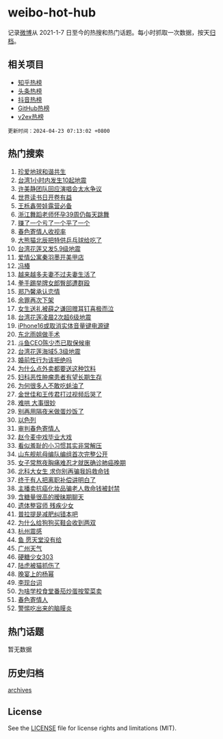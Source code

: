 # weibo-hot-hub

记录[微博](https://www.weibo.com)从 2021-1-7 日至今的热搜和热门话题。每小时抓取一次数据，按天[归档](archives)。

## 相关项目

- [知乎热榜](https://github.com/lonnyzhang423/zhihu-hot-hub)
- [头条热榜](https://github.com/lonnyzhang423/toutiao-hot-hub)
- [抖音热榜](https://github.com/lonnyzhang423/douyin-hot-hub)
- [GitHub热榜](https://github.com/lonnyzhang423/github-hot-hub)
- [v2ex热榜](https://github.com/lonnyzhang423/v2ex-hot-hub)


`更新时间：2024-04-23 07:13:02 +0800`

## 热门搜索

1. [珍爱地球和谐共生](https://m.weibo.cn/search?containerid=100103type%3D1%26t%3D10%26q%3D%23%E7%8F%8D%E7%88%B1%E5%9C%B0%E7%90%83%E5%92%8C%E8%B0%90%E5%85%B1%E7%94%9F%23&stream_entry_id=51&isnewpage=1&extparam=seat%3D1%26stream_entry_id%3D51%26c_type%3D51%26pos%3D0%26cate%3D10103%26dgr%3D0%26q%3D%2523%25E7%258F%258D%25E7%2588%25B1%25E5%259C%25B0%25E7%2590%2583%25E5%2592%258C%25E8%25B0%2590%25E5%2585%25B1%25E7%2594%259F%2523%26filter_type%3Drealtimehot%26display_time%3D1713827581%26pre_seqid%3D1713827581197013306108)
1. [台湾1小时内发生10起地震](https://m.weibo.cn/search?containerid=100103type%3D1%26t%3D10%26q%3D%23%E5%8F%B0%E6%B9%BE1%E5%B0%8F%E6%97%B6%E5%86%85%E5%8F%91%E7%94%9F10%E8%B5%B7%E5%9C%B0%E9%9C%87%23&stream_entry_id=31&isnewpage=1&extparam=seat%3D1%26flag%3D2%26realpos%3D1%26dgr%3D0%26stream_entry_id%3D31%26filter_type%3Drealtimehot%26c_type%3D31%26pos%3D0%26cate%3D5001%26q%3D%2523%25E5%258F%25B0%25E6%25B9%25BE1%25E5%25B0%258F%25E6%2597%25B6%25E5%2586%2585%25E5%258F%2591%25E7%2594%259F10%25E8%25B5%25B7%25E5%259C%25B0%25E9%259C%2587%2523%26band_rank%3D1%26lcate%3D5001%26display_time%3D1713827581%26pre_seqid%3D1713827581197013306108)
1. [许美静团队回应演唱会太水争议](https://m.weibo.cn/search?containerid=100103type%3D1%26t%3D10%26q%3D%23%E8%AE%B8%E7%BE%8E%E9%9D%99%E5%9B%A2%E9%98%9F%E5%9B%9E%E5%BA%94%E6%BC%94%E5%94%B1%E4%BC%9A%E5%A4%AA%E6%B0%B4%E4%BA%89%E8%AE%AE%23&stream_entry_id=31&isnewpage=1&extparam=seat%3D1%26flag%3D2%26realpos%3D2%26dgr%3D0%26stream_entry_id%3D31%26filter_type%3Drealtimehot%26c_type%3D31%26pos%3D1%26cate%3D5001%26q%3D%2523%25E8%25AE%25B8%25E7%25BE%258E%25E9%259D%2599%25E5%259B%25A2%25E9%2598%259F%25E5%259B%259E%25E5%25BA%2594%25E6%25BC%2594%25E5%2594%25B1%25E4%25BC%259A%25E5%25A4%25AA%25E6%25B0%25B4%25E4%25BA%2589%25E8%25AE%25AE%2523%26band_rank%3D2%26lcate%3D5001%26display_time%3D1713827581%26pre_seqid%3D1713827581197013306108)
1. [世界读书日开卷有益](https://m.weibo.cn/search?containerid=100103type%3D1%26t%3D10%26q%3D%23%E4%B8%96%E7%95%8C%E8%AF%BB%E4%B9%A6%E6%97%A5%E5%BC%80%E5%8D%B7%E6%9C%89%E7%9B%8A%23&stream_entry_id=31&isnewpage=1&extparam=seat%3D1%26flag%3D0%26realpos%3D3%26dgr%3D0%26stream_entry_id%3D31%26filter_type%3Drealtimehot%26c_type%3D31%26pos%3D2%26cate%3D5001%26q%3D%2523%25E4%25B8%2596%25E7%2595%258C%25E8%25AF%25BB%25E4%25B9%25A6%25E6%2597%25A5%25E5%25BC%2580%25E5%258D%25B7%25E6%259C%2589%25E7%259B%258A%2523%26band_rank%3D3%26lcate%3D5001%26display_time%3D1713827581%26pre_seqid%3D1713827581197013306108)
1. [王栎鑫带娃露营必备](https://m.weibo.cn/search?containerid=100103type%3D1%26t%3D10%26q%3D%23%E7%8E%8B%E6%A0%8E%E9%91%AB%E5%B8%A6%E5%A8%83%E9%9C%B2%E8%90%A5%E5%BF%85%E5%A4%87%23&stream_entry_id=31&isnewpage=1&extparam=seat%3D1%26stream_entry_id%3D31%26q%3D%2523%25E7%258E%258B%25E6%25A0%258E%25E9%2591%25AB%25E5%25B8%25A6%25E5%25A8%2583%25E9%259C%25B2%25E8%2590%25A5%25E5%25BF%2585%25E5%25A4%2587%2523%26dgr%3D0%26filter_type%3Drealtimehot%26is_ad_pos%3D1%26c_type%3D31%26topic_ad%3D1%26pos%3D3%26cate%3D5001%26band_rank%3D4%26adid%3D231682%26lcate%3D5001%26display_time%3D1713827581%26pre_seqid%3D1713827581197013306108)
1. [浙江舞蹈老师怀孕39周仍每天跳舞](https://m.weibo.cn/search?containerid=100103type%3D1%26t%3D10%26q%3D%23%E6%B5%99%E6%B1%9F%E8%88%9E%E8%B9%88%E8%80%81%E5%B8%88%E6%80%80%E5%AD%9539%E5%91%A8%E4%BB%8D%E6%AF%8F%E5%A4%A9%E8%B7%B3%E8%88%9E%23&stream_entry_id=31&isnewpage=1&extparam=seat%3D1%26flag%3D2%26realpos%3D4%26dgr%3D0%26stream_entry_id%3D31%26filter_type%3Drealtimehot%26c_type%3D31%26pos%3D4%26cate%3D5001%26q%3D%2523%25E6%25B5%2599%25E6%25B1%259F%25E8%2588%259E%25E8%25B9%2588%25E8%2580%2581%25E5%25B8%2588%25E6%2580%2580%25E5%25AD%259539%25E5%2591%25A8%25E4%25BB%258D%25E6%25AF%258F%25E5%25A4%25A9%25E8%25B7%25B3%25E8%2588%259E%2523%26band_rank%3D4%26lcate%3D5001%26display_time%3D1713827581%26pre_seqid%3D1713827581197013306108)
1. [赚了一个亏了一个平了一个](https://m.weibo.cn/search?containerid=100103type%3D1%26t%3D10%26q%3D%23%E8%B5%9A%E4%BA%86%E4%B8%80%E4%B8%AA%E4%BA%8F%E4%BA%86%E4%B8%80%E4%B8%AA%E5%B9%B3%E4%BA%86%E4%B8%80%E4%B8%AA%23&stream_entry_id=31&isnewpage=1&extparam=seat%3D1%26flag%3D2%26realpos%3D5%26dgr%3D0%26stream_entry_id%3D31%26filter_type%3Drealtimehot%26c_type%3D31%26pos%3D5%26cate%3D5001%26q%3D%2523%25E8%25B5%259A%25E4%25BA%2586%25E4%25B8%2580%25E4%25B8%25AA%25E4%25BA%258F%25E4%25BA%2586%25E4%25B8%2580%25E4%25B8%25AA%25E5%25B9%25B3%25E4%25BA%2586%25E4%25B8%2580%25E4%25B8%25AA%2523%26band_rank%3D5%26lcate%3D5001%26display_time%3D1713827581%26pre_seqid%3D1713827581197013306108)
1. [春色寄情人收视率](https://m.weibo.cn/search?containerid=100103type%3D1%26t%3D10%26q%3D%E6%98%A5%E8%89%B2%E5%AF%84%E6%83%85%E4%BA%BA%E6%94%B6%E8%A7%86%E7%8E%87&stream_entry_id=31&isnewpage=1&extparam=seat%3D1%26flag%3D2%26realpos%3D6%26dgr%3D0%26stream_entry_id%3D31%26filter_type%3Drealtimehot%26c_type%3D31%26pos%3D6%26cate%3D5001%26q%3D%25E6%2598%25A5%25E8%2589%25B2%25E5%25AF%2584%25E6%2583%2585%25E4%25BA%25BA%25E6%2594%25B6%25E8%25A7%2586%25E7%258E%2587%26band_rank%3D6%26lcate%3D5001%26display_time%3D1713827581%26pre_seqid%3D1713827581197013306108)
1. [大熊猫北辰把特供乒乓球给吃了](https://m.weibo.cn/search?containerid=100103type%3D1%26t%3D10%26q%3D%23%E5%A4%A7%E7%86%8A%E7%8C%AB%E5%8C%97%E8%BE%B0%E6%8A%8A%E7%89%B9%E4%BE%9B%E4%B9%92%E4%B9%93%E7%90%83%E7%BB%99%E5%90%83%E4%BA%86%23&stream_entry_id=31&isnewpage=1&extparam=seat%3D1%26flag%3D32768%26realpos%3D7%26dgr%3D0%26stream_entry_id%3D31%26filter_type%3Drealtimehot%26c_type%3D31%26pos%3D7%26cate%3D5001%26q%3D%2523%25E5%25A4%25A7%25E7%2586%258A%25E7%258C%25AB%25E5%258C%2597%25E8%25BE%25B0%25E6%258A%258A%25E7%2589%25B9%25E4%25BE%259B%25E4%25B9%2592%25E4%25B9%2593%25E7%2590%2583%25E7%25BB%2599%25E5%2590%2583%25E4%25BA%2586%2523%26band_rank%3D7%26lcate%3D5001%26display_time%3D1713827581%26pre_seqid%3D1713827581197013306108)
1. [台湾花莲又发5.9级地震](https://m.weibo.cn/search?containerid=100103type%3D1%26t%3D10%26q%3D%23%E5%8F%B0%E6%B9%BE%E8%8A%B1%E8%8E%B2%E5%8F%88%E5%8F%915.9%E7%BA%A7%E5%9C%B0%E9%9C%87%23&stream_entry_id=31&isnewpage=1&extparam=seat%3D1%26flag%3D0%26realpos%3D8%26dgr%3D0%26stream_entry_id%3D31%26filter_type%3Drealtimehot%26c_type%3D31%26pos%3D8%26cate%3D5001%26q%3D%2523%25E5%258F%25B0%25E6%25B9%25BE%25E8%258A%25B1%25E8%258E%25B2%25E5%258F%2588%25E5%258F%25915.9%25E7%25BA%25A7%25E5%259C%25B0%25E9%259C%2587%2523%26band_rank%3D8%26lcate%3D5001%26display_time%3D1713827581%26pre_seqid%3D1713827581197013306108)
1. [爱情公寓秦羽墨开美甲店](https://m.weibo.cn/search?containerid=100103type%3D1%26t%3D10%26q%3D%23%E7%88%B1%E6%83%85%E5%85%AC%E5%AF%93%E7%A7%A6%E7%BE%BD%E5%A2%A8%E5%BC%80%E7%BE%8E%E7%94%B2%E5%BA%97%23&stream_entry_id=31&isnewpage=1&extparam=seat%3D1%26flag%3D2%26realpos%3D9%26dgr%3D0%26stream_entry_id%3D31%26filter_type%3Drealtimehot%26c_type%3D31%26pos%3D9%26cate%3D5001%26q%3D%2523%25E7%2588%25B1%25E6%2583%2585%25E5%2585%25AC%25E5%25AF%2593%25E7%25A7%25A6%25E7%25BE%25BD%25E5%25A2%25A8%25E5%25BC%2580%25E7%25BE%258E%25E7%2594%25B2%25E5%25BA%2597%2523%26band_rank%3D9%26lcate%3D5001%26display_time%3D1713827581%26pre_seqid%3D1713827581197013306108)
1. [冯椿](https://m.weibo.cn/search?containerid=100103type%3D1%26t%3D10%26q%3D%E5%86%AF%E6%A4%BF&stream_entry_id=31&isnewpage=1&extparam=seat%3D1%26flag%3D2%26realpos%3D10%26dgr%3D0%26stream_entry_id%3D31%26filter_type%3Drealtimehot%26c_type%3D31%26pos%3D10%26cate%3D5001%26q%3D%25E5%2586%25AF%25E6%25A4%25BF%26band_rank%3D10%26lcate%3D5001%26display_time%3D1713827581%26pre_seqid%3D1713827581197013306108)
1. [越来越多夫妻不过夫妻生活了](https://m.weibo.cn/search?containerid=100103type%3D1%26t%3D10%26q%3D%23%E8%B6%8A%E6%9D%A5%E8%B6%8A%E5%A4%9A%E5%A4%AB%E5%A6%BB%E4%B8%8D%E8%BF%87%E5%A4%AB%E5%A6%BB%E7%94%9F%E6%B4%BB%E4%BA%86%23&stream_entry_id=31&isnewpage=1&extparam=seat%3D1%26flag%3D1%26realpos%3D11%26dgr%3D0%26stream_entry_id%3D31%26filter_type%3Drealtimehot%26c_type%3D31%26pos%3D11%26cate%3D5001%26q%3D%2523%25E8%25B6%258A%25E6%259D%25A5%25E8%25B6%258A%25E5%25A4%259A%25E5%25A4%25AB%25E5%25A6%25BB%25E4%25B8%258D%25E8%25BF%2587%25E5%25A4%25AB%25E5%25A6%25BB%25E7%2594%259F%25E6%25B4%25BB%25E4%25BA%2586%2523%26band_rank%3D11%26lcate%3D5001%26display_time%3D1713827581%26pre_seqid%3D1713827581197013306108)
1. [拳手踢举牌女郎臀部遭群殴](https://m.weibo.cn/search?containerid=100103type%3D1%26t%3D10%26q%3D%23%E6%8B%B3%E6%89%8B%E8%B8%A2%E4%B8%BE%E7%89%8C%E5%A5%B3%E9%83%8E%E8%87%80%E9%83%A8%E9%81%AD%E7%BE%A4%E6%AE%B4%23&stream_entry_id=31&isnewpage=1&extparam=seat%3D1%26flag%3D2%26realpos%3D12%26dgr%3D0%26stream_entry_id%3D31%26filter_type%3Drealtimehot%26c_type%3D31%26pos%3D12%26cate%3D5001%26q%3D%2523%25E6%258B%25B3%25E6%2589%258B%25E8%25B8%25A2%25E4%25B8%25BE%25E7%2589%258C%25E5%25A5%25B3%25E9%2583%258E%25E8%2587%2580%25E9%2583%25A8%25E9%2581%25AD%25E7%25BE%25A4%25E6%25AE%25B4%2523%26band_rank%3D12%26lcate%3D5001%26display_time%3D1713827581%26pre_seqid%3D1713827581197013306108)
1. [郑乃馨承认恋情](https://m.weibo.cn/search?containerid=100103type%3D1%26t%3D10%26q%3D%23%E9%83%91%E4%B9%83%E9%A6%A8%E6%89%BF%E8%AE%A4%E6%81%8B%E6%83%85%23&stream_entry_id=31&isnewpage=1&extparam=seat%3D1%26flag%3D2%26realpos%3D13%26dgr%3D0%26stream_entry_id%3D31%26filter_type%3Drealtimehot%26c_type%3D31%26pos%3D13%26cate%3D5001%26q%3D%2523%25E9%2583%2591%25E4%25B9%2583%25E9%25A6%25A8%25E6%2589%25BF%25E8%25AE%25A4%25E6%2581%258B%25E6%2583%2585%2523%26band_rank%3D13%26lcate%3D5001%26display_time%3D1713827581%26pre_seqid%3D1713827581197013306108)
1. [余罪再次下架](https://m.weibo.cn/search?containerid=100103type%3D1%26t%3D10%26q%3D%E4%BD%99%E7%BD%AA%E5%86%8D%E6%AC%A1%E4%B8%8B%E6%9E%B6&stream_entry_id=31&isnewpage=1&extparam=seat%3D1%26flag%3D2%26realpos%3D14%26dgr%3D0%26stream_entry_id%3D31%26filter_type%3Drealtimehot%26c_type%3D31%26pos%3D14%26cate%3D5001%26q%3D%25E4%25BD%2599%25E7%25BD%25AA%25E5%2586%258D%25E6%25AC%25A1%25E4%25B8%258B%25E6%259E%25B6%26band_rank%3D14%26lcate%3D5001%26display_time%3D1713827581%26pre_seqid%3D1713827581197013306108)
1. [女生送礼被薛之谦回赠耳钉喜极而泣](https://m.weibo.cn/search?containerid=100103type%3D1%26t%3D10%26q%3D%23%E5%A5%B3%E7%94%9F%E9%80%81%E7%A4%BC%E8%A2%AB%E8%96%9B%E4%B9%8B%E8%B0%A6%E5%9B%9E%E8%B5%A0%E8%80%B3%E9%92%89%E5%96%9C%E6%9E%81%E8%80%8C%E6%B3%A3%23&stream_entry_id=31&isnewpage=1&extparam=seat%3D1%26flag%3D32768%26realpos%3D15%26dgr%3D0%26stream_entry_id%3D31%26filter_type%3Drealtimehot%26c_type%3D31%26pos%3D15%26cate%3D5001%26q%3D%2523%25E5%25A5%25B3%25E7%2594%259F%25E9%2580%2581%25E7%25A4%25BC%25E8%25A2%25AB%25E8%2596%259B%25E4%25B9%258B%25E8%25B0%25A6%25E5%259B%259E%25E8%25B5%25A0%25E8%2580%25B3%25E9%2592%2589%25E5%2596%259C%25E6%259E%2581%25E8%2580%258C%25E6%25B3%25A3%2523%26band_rank%3D15%26lcate%3D5001%26display_time%3D1713827581%26pre_seqid%3D1713827581197013306108)
1. [台湾花莲凌晨2次超6级地震](https://m.weibo.cn/search?containerid=100103type%3D1%26t%3D10%26q%3D%23%E5%8F%B0%E6%B9%BE%E8%8A%B1%E8%8E%B2%E5%87%8C%E6%99%A82%E6%AC%A1%E8%B6%856%E7%BA%A7%E5%9C%B0%E9%9C%87%23&stream_entry_id=31&isnewpage=1&extparam=seat%3D1%26flag%3D1%26realpos%3D16%26dgr%3D0%26stream_entry_id%3D31%26filter_type%3Drealtimehot%26c_type%3D31%26pos%3D16%26cate%3D5001%26q%3D%2523%25E5%258F%25B0%25E6%25B9%25BE%25E8%258A%25B1%25E8%258E%25B2%25E5%2587%258C%25E6%2599%25A82%25E6%25AC%25A1%25E8%25B6%25856%25E7%25BA%25A7%25E5%259C%25B0%25E9%259C%2587%2523%26band_rank%3D16%26lcate%3D5001%26display_time%3D1713827581%26pre_seqid%3D1713827581197013306108)
1. [iPhone16或取消实体音量键电源键](https://m.weibo.cn/search?containerid=100103type%3D1%26t%3D10%26q%3D%23iPhone16%E6%88%96%E5%8F%96%E6%B6%88%E5%AE%9E%E4%BD%93%E9%9F%B3%E9%87%8F%E9%94%AE%E7%94%B5%E6%BA%90%E9%94%AE%23&stream_entry_id=31&isnewpage=1&extparam=seat%3D1%26flag%3D0%26realpos%3D17%26dgr%3D0%26stream_entry_id%3D31%26filter_type%3Drealtimehot%26c_type%3D31%26pos%3D17%26cate%3D5001%26q%3D%2523iPhone16%25E6%2588%2596%25E5%258F%2596%25E6%25B6%2588%25E5%25AE%259E%25E4%25BD%2593%25E9%259F%25B3%25E9%2587%258F%25E9%2594%25AE%25E7%2594%25B5%25E6%25BA%2590%25E9%2594%25AE%2523%26band_rank%3D17%26lcate%3D5001%26display_time%3D1713827581%26pre_seqid%3D1713827581197013306108)
1. [东北雨姐做手术](https://m.weibo.cn/search?containerid=100103type%3D1%26t%3D10%26q%3D%23%E4%B8%9C%E5%8C%97%E9%9B%A8%E5%A7%90%E5%81%9A%E6%89%8B%E6%9C%AF%23&stream_entry_id=31&isnewpage=1&extparam=seat%3D1%26flag%3D2%26realpos%3D18%26dgr%3D0%26stream_entry_id%3D31%26filter_type%3Drealtimehot%26c_type%3D31%26pos%3D18%26cate%3D5001%26q%3D%2523%25E4%25B8%259C%25E5%258C%2597%25E9%259B%25A8%25E5%25A7%2590%25E5%2581%259A%25E6%2589%258B%25E6%259C%25AF%2523%26band_rank%3D18%26lcate%3D5001%26display_time%3D1713827581%26pre_seqid%3D1713827581197013306108)
1. [斗鱼CEO陈少杰已取保候审](https://m.weibo.cn/search?containerid=100103type%3D1%26t%3D10%26q%3D%23%E6%96%97%E9%B1%BCCEO%E9%99%88%E5%B0%91%E6%9D%B0%E5%B7%B2%E5%8F%96%E4%BF%9D%E5%80%99%E5%AE%A1%23&stream_entry_id=31&isnewpage=1&extparam=seat%3D1%26flag%3D0%26realpos%3D19%26dgr%3D0%26stream_entry_id%3D31%26filter_type%3Drealtimehot%26c_type%3D31%26pos%3D19%26cate%3D5001%26q%3D%2523%25E6%2596%2597%25E9%25B1%25BCCEO%25E9%2599%2588%25E5%25B0%2591%25E6%259D%25B0%25E5%25B7%25B2%25E5%258F%2596%25E4%25BF%259D%25E5%2580%2599%25E5%25AE%25A1%2523%26band_rank%3D19%26lcate%3D5001%26display_time%3D1713827581%26pre_seqid%3D1713827581197013306108)
1. [台湾花莲海域5.3级地震](https://m.weibo.cn/search?containerid=100103type%3D1%26t%3D10%26q%3D%23%E5%8F%B0%E6%B9%BE%E8%8A%B1%E8%8E%B2%E6%B5%B7%E5%9F%9F5.3%E7%BA%A7%E5%9C%B0%E9%9C%87%23&stream_entry_id=31&isnewpage=1&extparam=seat%3D1%26flag%3D0%26realpos%3D20%26dgr%3D0%26stream_entry_id%3D31%26filter_type%3Drealtimehot%26c_type%3D31%26pos%3D20%26cate%3D5001%26q%3D%2523%25E5%258F%25B0%25E6%25B9%25BE%25E8%258A%25B1%25E8%258E%25B2%25E6%25B5%25B7%25E5%259F%259F5.3%25E7%25BA%25A7%25E5%259C%25B0%25E9%259C%2587%2523%26band_rank%3D20%26lcate%3D5001%26display_time%3D1713827581%26pre_seqid%3D1713827581197013306108)
1. [婚前性行为该拒绝吗](https://m.weibo.cn/search?containerid=100103type%3D1%26t%3D10%26q%3D%23%E5%A9%9A%E5%89%8D%E6%80%A7%E8%A1%8C%E4%B8%BA%E8%AF%A5%E6%8B%92%E7%BB%9D%E5%90%97%23&stream_entry_id=31&isnewpage=1&extparam=seat%3D1%26flag%3D0%26realpos%3D21%26dgr%3D0%26stream_entry_id%3D31%26filter_type%3Drealtimehot%26c_type%3D31%26pos%3D21%26cate%3D5001%26q%3D%2523%25E5%25A9%259A%25E5%2589%258D%25E6%2580%25A7%25E8%25A1%258C%25E4%25B8%25BA%25E8%25AF%25A5%25E6%258B%2592%25E7%25BB%259D%25E5%2590%2597%2523%26band_rank%3D21%26lcate%3D5001%26display_time%3D1713827581%26pre_seqid%3D1713827581197013306108)
1. [为什么点外卖都要送这种饮料](https://m.weibo.cn/search?containerid=100103type%3D1%26t%3D10%26q%3D%23%E4%B8%BA%E4%BB%80%E4%B9%88%E7%82%B9%E5%A4%96%E5%8D%96%E9%83%BD%E8%A6%81%E9%80%81%E8%BF%99%E7%A7%8D%E9%A5%AE%E6%96%99%23&stream_entry_id=31&isnewpage=1&extparam=seat%3D1%26flag%3D0%26realpos%3D22%26dgr%3D0%26stream_entry_id%3D31%26filter_type%3Drealtimehot%26c_type%3D31%26pos%3D22%26cate%3D5001%26q%3D%2523%25E4%25B8%25BA%25E4%25BB%2580%25E4%25B9%2588%25E7%2582%25B9%25E5%25A4%2596%25E5%258D%2596%25E9%2583%25BD%25E8%25A6%2581%25E9%2580%2581%25E8%25BF%2599%25E7%25A7%258D%25E9%25A5%25AE%25E6%2596%2599%2523%26band_rank%3D22%26lcate%3D5001%26display_time%3D1713827581%26pre_seqid%3D1713827581197013306108)
1. [妇科恶性肿瘤患者有望长期生存](https://m.weibo.cn/search?containerid=100103type%3D1%26t%3D10%26q%3D%23%E5%A6%87%E7%A7%91%E6%81%B6%E6%80%A7%E8%82%BF%E7%98%A4%E6%82%A3%E8%80%85%E6%9C%89%E6%9C%9B%E9%95%BF%E6%9C%9F%E7%94%9F%E5%AD%98%23&stream_entry_id=31&isnewpage=1&extparam=seat%3D1%26flag%3D1%26realpos%3D23%26dgr%3D0%26stream_entry_id%3D31%26filter_type%3Drealtimehot%26c_type%3D31%26pos%3D23%26cate%3D5001%26q%3D%2523%25E5%25A6%2587%25E7%25A7%2591%25E6%2581%25B6%25E6%2580%25A7%25E8%2582%25BF%25E7%2598%25A4%25E6%2582%25A3%25E8%2580%2585%25E6%259C%2589%25E6%259C%259B%25E9%2595%25BF%25E6%259C%259F%25E7%2594%259F%25E5%25AD%2598%2523%26band_rank%3D23%26lcate%3D5001%26display_time%3D1713827581%26pre_seqid%3D1713827581197013306108)
1. [为何很多人不敢吃蚝油了](https://m.weibo.cn/search?containerid=100103type%3D1%26t%3D10%26q%3D%23%E4%B8%BA%E4%BD%95%E5%BE%88%E5%A4%9A%E4%BA%BA%E4%B8%8D%E6%95%A2%E5%90%83%E8%9A%9D%E6%B2%B9%E4%BA%86%23&stream_entry_id=31&isnewpage=1&extparam=seat%3D1%26flag%3D0%26realpos%3D24%26dgr%3D0%26stream_entry_id%3D31%26filter_type%3Drealtimehot%26c_type%3D31%26pos%3D24%26cate%3D5001%26q%3D%2523%25E4%25B8%25BA%25E4%25BD%2595%25E5%25BE%2588%25E5%25A4%259A%25E4%25BA%25BA%25E4%25B8%258D%25E6%2595%25A2%25E5%2590%2583%25E8%259A%259D%25E6%25B2%25B9%25E4%25BA%2586%2523%26band_rank%3D24%26lcate%3D5001%26display_time%3D1713827581%26pre_seqid%3D1713827581197013306108)
1. [金世佳和王传君打过视频后哭了](https://m.weibo.cn/search?containerid=100103type%3D1%26t%3D10%26q%3D%23%E9%87%91%E4%B8%96%E4%BD%B3%E5%92%8C%E7%8E%8B%E4%BC%A0%E5%90%9B%E6%89%93%E8%BF%87%E8%A7%86%E9%A2%91%E5%90%8E%E5%93%AD%E4%BA%86%23&stream_entry_id=31&isnewpage=1&extparam=seat%3D1%26flag%3D2%26realpos%3D25%26dgr%3D0%26stream_entry_id%3D31%26filter_type%3Drealtimehot%26c_type%3D31%26pos%3D25%26cate%3D5001%26q%3D%2523%25E9%2587%2591%25E4%25B8%2596%25E4%25BD%25B3%25E5%2592%258C%25E7%258E%258B%25E4%25BC%25A0%25E5%2590%259B%25E6%2589%2593%25E8%25BF%2587%25E8%25A7%2586%25E9%25A2%2591%25E5%2590%258E%25E5%2593%25AD%25E4%25BA%2586%2523%26band_rank%3D25%26lcate%3D5001%26display_time%3D1713827581%26pre_seqid%3D1713827581197013306108)
1. [难哄 大事很妙](https://m.weibo.cn/search?containerid=100103type%3D1%26t%3D10%26q%3D%E9%9A%BE%E5%93%84+%E5%A4%A7%E4%BA%8B%E5%BE%88%E5%A6%99&stream_entry_id=31&isnewpage=1&extparam=seat%3D1%26flag%3D0%26realpos%3D26%26dgr%3D0%26stream_entry_id%3D31%26filter_type%3Drealtimehot%26c_type%3D31%26pos%3D26%26cate%3D5001%26q%3D%25E9%259A%25BE%25E5%2593%2584%2520%25E5%25A4%25A7%25E4%25BA%258B%25E5%25BE%2588%25E5%25A6%2599%26band_rank%3D26%26lcate%3D5001%26display_time%3D1713827581%26pre_seqid%3D1713827581197013306108)
1. [别再用隔夜米做蛋炒饭了](https://m.weibo.cn/search?containerid=100103type%3D1%26t%3D10%26q%3D%23%E5%88%AB%E5%86%8D%E7%94%A8%E9%9A%94%E5%A4%9C%E7%B1%B3%E5%81%9A%E8%9B%8B%E7%82%92%E9%A5%AD%E4%BA%86%23&stream_entry_id=31&isnewpage=1&extparam=seat%3D1%26flag%3D0%26realpos%3D27%26dgr%3D0%26stream_entry_id%3D31%26filter_type%3Drealtimehot%26c_type%3D31%26pos%3D27%26cate%3D5001%26q%3D%2523%25E5%2588%25AB%25E5%2586%258D%25E7%2594%25A8%25E9%259A%2594%25E5%25A4%259C%25E7%25B1%25B3%25E5%2581%259A%25E8%259B%258B%25E7%2582%2592%25E9%25A5%25AD%25E4%25BA%2586%2523%26band_rank%3D27%26lcate%3D5001%26display_time%3D1713827581%26pre_seqid%3D1713827581197013306108)
1. [以色列](https://m.weibo.cn/search?containerid=100103type%3D1%26t%3D10%26q%3D%E4%BB%A5%E8%89%B2%E5%88%97&stream_entry_id=31&isnewpage=1&extparam=seat%3D1%26flag%3D0%26realpos%3D28%26dgr%3D0%26stream_entry_id%3D31%26filter_type%3Drealtimehot%26c_type%3D31%26pos%3D28%26cate%3D5001%26q%3D%25E4%25BB%25A5%25E8%2589%25B2%25E5%2588%2597%26band_rank%3D28%26lcate%3D5001%26display_time%3D1713827581%26pre_seqid%3D1713827581197013306108)
1. [审判春色寄情人](https://m.weibo.cn/search?containerid=100103type%3D1%26t%3D10%26q%3D%E5%AE%A1%E5%88%A4%E6%98%A5%E8%89%B2%E5%AF%84%E6%83%85%E4%BA%BA&stream_entry_id=31&isnewpage=1&extparam=seat%3D1%26flag%3D0%26realpos%3D29%26dgr%3D0%26stream_entry_id%3D31%26filter_type%3Drealtimehot%26c_type%3D31%26pos%3D29%26cate%3D5001%26q%3D%25E5%25AE%25A1%25E5%2588%25A4%25E6%2598%25A5%25E8%2589%25B2%25E5%25AF%2584%25E6%2583%2585%25E4%25BA%25BA%26band_rank%3D29%26lcate%3D5001%26display_time%3D1713827581%26pre_seqid%3D1713827581197013306108)
1. [赵今麦中戏毕业大戏](https://m.weibo.cn/search?containerid=100103type%3D1%26t%3D10%26q%3D%23%E8%B5%B5%E4%BB%8A%E9%BA%A6%E4%B8%AD%E6%88%8F%E6%AF%95%E4%B8%9A%E5%A4%A7%E6%88%8F%23&stream_entry_id=31&isnewpage=1&extparam=seat%3D1%26flag%3D0%26realpos%3D30%26dgr%3D0%26stream_entry_id%3D31%26filter_type%3Drealtimehot%26c_type%3D31%26pos%3D30%26cate%3D5001%26q%3D%2523%25E8%25B5%25B5%25E4%25BB%258A%25E9%25BA%25A6%25E4%25B8%25AD%25E6%2588%258F%25E6%25AF%2595%25E4%25B8%259A%25E5%25A4%25A7%25E6%2588%258F%2523%26band_rank%3D30%26lcate%3D5001%26display_time%3D1713827581%26pre_seqid%3D1713827581197013306108)
1. [看似羞耻的小习惯其实非常解压](https://m.weibo.cn/search?containerid=100103type%3D1%26t%3D10%26q%3D%23%E7%9C%8B%E4%BC%BC%E7%BE%9E%E8%80%BB%E7%9A%84%E5%B0%8F%E4%B9%A0%E6%83%AF%E5%85%B6%E5%AE%9E%E9%9D%9E%E5%B8%B8%E8%A7%A3%E5%8E%8B%23&stream_entry_id=31&isnewpage=1&extparam=seat%3D1%26flag%3D0%26realpos%3D31%26dgr%3D0%26stream_entry_id%3D31%26filter_type%3Drealtimehot%26c_type%3D31%26pos%3D31%26cate%3D5001%26q%3D%2523%25E7%259C%258B%25E4%25BC%25BC%25E7%25BE%259E%25E8%2580%25BB%25E7%259A%2584%25E5%25B0%258F%25E4%25B9%25A0%25E6%2583%25AF%25E5%2585%25B6%25E5%25AE%259E%25E9%259D%259E%25E5%25B8%25B8%25E8%25A7%25A3%25E5%258E%258B%2523%26band_rank%3D31%26lcate%3D5001%26display_time%3D1713827581%26pre_seqid%3D1713827581197013306108)
1. [山东舰航母编队编组首次完整公开](https://m.weibo.cn/search?containerid=100103type%3D1%26t%3D10%26q%3D%23%E5%B1%B1%E4%B8%9C%E8%88%B0%E8%88%AA%E6%AF%8D%E7%BC%96%E9%98%9F%E7%BC%96%E7%BB%84%E9%A6%96%E6%AC%A1%E5%AE%8C%E6%95%B4%E5%85%AC%E5%BC%80%23&stream_entry_id=31&isnewpage=1&extparam=seat%3D1%26flag%3D0%26realpos%3D32%26dgr%3D0%26stream_entry_id%3D31%26filter_type%3Drealtimehot%26c_type%3D31%26pos%3D32%26cate%3D5001%26q%3D%2523%25E5%25B1%25B1%25E4%25B8%259C%25E8%2588%25B0%25E8%2588%25AA%25E6%25AF%258D%25E7%25BC%2596%25E9%2598%259F%25E7%25BC%2596%25E7%25BB%2584%25E9%25A6%2596%25E6%25AC%25A1%25E5%25AE%258C%25E6%2595%25B4%25E5%2585%25AC%25E5%25BC%2580%2523%26band_rank%3D32%26lcate%3D5001%26display_time%3D1713827581%26pre_seqid%3D1713827581197013306108)
1. [女子常熬夜胸痛难忍才就医确诊肺癌晚期](https://m.weibo.cn/search?containerid=100103type%3D1%26t%3D10%26q%3D%23%E5%A5%B3%E5%AD%90%E5%B8%B8%E7%86%AC%E5%A4%9C%E8%83%B8%E7%97%9B%E9%9A%BE%E5%BF%8D%E6%89%8D%E5%B0%B1%E5%8C%BB%E7%A1%AE%E8%AF%8A%E8%82%BA%E7%99%8C%E6%99%9A%E6%9C%9F%23&stream_entry_id=31&isnewpage=1&extparam=seat%3D1%26flag%3D0%26realpos%3D33%26dgr%3D0%26stream_entry_id%3D31%26filter_type%3Drealtimehot%26c_type%3D31%26pos%3D33%26cate%3D5001%26q%3D%2523%25E5%25A5%25B3%25E5%25AD%2590%25E5%25B8%25B8%25E7%2586%25AC%25E5%25A4%259C%25E8%2583%25B8%25E7%2597%259B%25E9%259A%25BE%25E5%25BF%258D%25E6%2589%258D%25E5%25B0%25B1%25E5%258C%25BB%25E7%25A1%25AE%25E8%25AF%258A%25E8%2582%25BA%25E7%2599%258C%25E6%2599%259A%25E6%259C%259F%2523%26band_rank%3D33%26lcate%3D5001%26display_time%3D1713827581%26pre_seqid%3D1713827581197013306108)
1. [北科大女生 求你别再骗我妈救命钱](https://m.weibo.cn/search?containerid=100103type%3D1%26t%3D10%26q%3D%E5%8C%97%E7%A7%91%E5%A4%A7%E5%A5%B3%E7%94%9F+%E6%B1%82%E4%BD%A0%E5%88%AB%E5%86%8D%E9%AA%97%E6%88%91%E5%A6%88%E6%95%91%E5%91%BD%E9%92%B1&stream_entry_id=31&isnewpage=1&extparam=seat%3D1%26flag%3D0%26realpos%3D34%26dgr%3D0%26stream_entry_id%3D31%26filter_type%3Drealtimehot%26c_type%3D31%26pos%3D34%26cate%3D5001%26q%3D%25E5%258C%2597%25E7%25A7%2591%25E5%25A4%25A7%25E5%25A5%25B3%25E7%2594%259F%2520%25E6%25B1%2582%25E4%25BD%25A0%25E5%2588%25AB%25E5%2586%258D%25E9%25AA%2597%25E6%2588%2591%25E5%25A6%2588%25E6%2595%2591%25E5%2591%25BD%25E9%2592%25B1%26band_rank%3D34%26lcate%3D5001%26display_time%3D1713827581%26pre_seqid%3D1713827581197013306108)
1. [终于有人把离职补偿讲明白了](https://m.weibo.cn/search?containerid=100103type%3D1%26t%3D10%26q%3D%E7%BB%88%E4%BA%8E%E6%9C%89%E4%BA%BA%E6%8A%8A%E7%A6%BB%E8%81%8C%E8%A1%A5%E5%81%BF%E8%AE%B2%E6%98%8E%E7%99%BD%E4%BA%86&stream_entry_id=31&isnewpage=1&extparam=seat%3D1%26flag%3D0%26realpos%3D35%26dgr%3D0%26stream_entry_id%3D31%26filter_type%3Drealtimehot%26c_type%3D31%26pos%3D35%26cate%3D5001%26q%3D%25E7%25BB%2588%25E4%25BA%258E%25E6%259C%2589%25E4%25BA%25BA%25E6%258A%258A%25E7%25A6%25BB%25E8%2581%258C%25E8%25A1%25A5%25E5%2581%25BF%25E8%25AE%25B2%25E6%2598%258E%25E7%2599%25BD%25E4%25BA%2586%26band_rank%3D35%26lcate%3D5001%26display_time%3D1713827581%26pre_seqid%3D1713827581197013306108)
1. [主播卖抗癌化妆品骗老人救命钱被封禁](https://m.weibo.cn/search?containerid=100103type%3D1%26t%3D10%26q%3D%23%E4%B8%BB%E6%92%AD%E5%8D%96%E6%8A%97%E7%99%8C%E5%8C%96%E5%A6%86%E5%93%81%E9%AA%97%E8%80%81%E4%BA%BA%E6%95%91%E5%91%BD%E9%92%B1%E8%A2%AB%E5%B0%81%E7%A6%81%23&stream_entry_id=31&isnewpage=1&extparam=seat%3D1%26flag%3D0%26realpos%3D36%26dgr%3D0%26stream_entry_id%3D31%26filter_type%3Drealtimehot%26c_type%3D31%26pos%3D36%26cate%3D5001%26q%3D%2523%25E4%25B8%25BB%25E6%2592%25AD%25E5%258D%2596%25E6%258A%2597%25E7%2599%258C%25E5%258C%2596%25E5%25A6%2586%25E5%2593%2581%25E9%25AA%2597%25E8%2580%2581%25E4%25BA%25BA%25E6%2595%2591%25E5%2591%25BD%25E9%2592%25B1%25E8%25A2%25AB%25E5%25B0%2581%25E7%25A6%2581%2523%26band_rank%3D36%26lcate%3D5001%26display_time%3D1713827581%26pre_seqid%3D1713827581197013306108)
1. [含糖量很高的暧昧期聊天](https://m.weibo.cn/search?containerid=100103type%3D1%26t%3D10%26q%3D%E5%90%AB%E7%B3%96%E9%87%8F%E5%BE%88%E9%AB%98%E7%9A%84%E6%9A%A7%E6%98%A7%E6%9C%9F%E8%81%8A%E5%A4%A9&stream_entry_id=31&isnewpage=1&extparam=seat%3D1%26flag%3D0%26realpos%3D37%26dgr%3D0%26stream_entry_id%3D31%26filter_type%3Drealtimehot%26c_type%3D31%26pos%3D37%26cate%3D5001%26q%3D%25E5%2590%25AB%25E7%25B3%2596%25E9%2587%258F%25E5%25BE%2588%25E9%25AB%2598%25E7%259A%2584%25E6%259A%25A7%25E6%2598%25A7%25E6%259C%259F%25E8%2581%258A%25E5%25A4%25A9%26band_rank%3D37%26lcate%3D5001%26display_time%3D1713827581%26pre_seqid%3D1713827581197013306108)
1. [遗体整容师 残疾少女](https://m.weibo.cn/search?containerid=100103type%3D1%26t%3D10%26q%3D%E9%81%97%E4%BD%93%E6%95%B4%E5%AE%B9%E5%B8%88+%E6%AE%8B%E7%96%BE%E5%B0%91%E5%A5%B3&stream_entry_id=31&isnewpage=1&extparam=seat%3D1%26flag%3D0%26realpos%3D38%26dgr%3D0%26stream_entry_id%3D31%26filter_type%3Drealtimehot%26c_type%3D31%26pos%3D38%26cate%3D5001%26q%3D%25E9%2581%2597%25E4%25BD%2593%25E6%2595%25B4%25E5%25AE%25B9%25E5%25B8%2588%2520%25E6%25AE%258B%25E7%2596%25BE%25E5%25B0%2591%25E5%25A5%25B3%26band_rank%3D38%26lcate%3D5001%26display_time%3D1713827581%26pre_seqid%3D1713827581197013306108)
1. [普拉提是减肥纠错本吧](https://m.weibo.cn/search?containerid=100103type%3D1%26t%3D10%26q%3D%E6%99%AE%E6%8B%89%E6%8F%90%E6%98%AF%E5%87%8F%E8%82%A5%E7%BA%A0%E9%94%99%E6%9C%AC%E5%90%A7&stream_entry_id=31&isnewpage=1&extparam=seat%3D1%26flag%3D0%26realpos%3D39%26dgr%3D0%26stream_entry_id%3D31%26filter_type%3Drealtimehot%26c_type%3D31%26pos%3D39%26cate%3D5001%26q%3D%25E6%2599%25AE%25E6%258B%2589%25E6%258F%2590%25E6%2598%25AF%25E5%2587%258F%25E8%2582%25A5%25E7%25BA%25A0%25E9%2594%2599%25E6%259C%25AC%25E5%2590%25A7%26band_rank%3D39%26lcate%3D5001%26display_time%3D1713827581%26pre_seqid%3D1713827581197013306108)
1. [为什么给狗狗买鞋会收到两双](https://m.weibo.cn/search?containerid=100103type%3D1%26t%3D10%26q%3D%23%E4%B8%BA%E4%BB%80%E4%B9%88%E7%BB%99%E7%8B%97%E7%8B%97%E4%B9%B0%E9%9E%8B%E4%BC%9A%E6%94%B6%E5%88%B0%E4%B8%A4%E5%8F%8C%23&stream_entry_id=31&isnewpage=1&extparam=seat%3D1%26flag%3D0%26realpos%3D40%26dgr%3D0%26stream_entry_id%3D31%26filter_type%3Drealtimehot%26c_type%3D31%26pos%3D40%26cate%3D5001%26q%3D%2523%25E4%25B8%25BA%25E4%25BB%2580%25E4%25B9%2588%25E7%25BB%2599%25E7%258B%2597%25E7%258B%2597%25E4%25B9%25B0%25E9%259E%258B%25E4%25BC%259A%25E6%2594%25B6%25E5%2588%25B0%25E4%25B8%25A4%25E5%258F%258C%2523%26band_rank%3D40%26lcate%3D5001%26display_time%3D1713827581%26pre_seqid%3D1713827581197013306108)
1. [杭州震感](https://m.weibo.cn/search?containerid=100103type%3D1%26t%3D10%26q%3D%E6%9D%AD%E5%B7%9E%E9%9C%87%E6%84%9F&stream_entry_id=31&isnewpage=1&extparam=seat%3D1%26flag%3D0%26realpos%3D41%26dgr%3D0%26stream_entry_id%3D31%26filter_type%3Drealtimehot%26c_type%3D31%26pos%3D41%26cate%3D5001%26q%3D%25E6%259D%25AD%25E5%25B7%259E%25E9%259C%2587%25E6%2584%259F%26band_rank%3D41%26lcate%3D5001%26display_time%3D1713827581%26pre_seqid%3D1713827581197013306108)
1. [鱼 愿天堂没有给](https://m.weibo.cn/search?containerid=100103type%3D1%26t%3D10%26q%3D%E9%B1%BC+%E6%84%BF%E5%A4%A9%E5%A0%82%E6%B2%A1%E6%9C%89%E7%BB%99&stream_entry_id=31&isnewpage=1&extparam=seat%3D1%26flag%3D0%26realpos%3D42%26dgr%3D0%26stream_entry_id%3D31%26filter_type%3Drealtimehot%26c_type%3D31%26pos%3D42%26cate%3D5001%26q%3D%25E9%25B1%25BC%2520%25E6%2584%25BF%25E5%25A4%25A9%25E5%25A0%2582%25E6%25B2%25A1%25E6%259C%2589%25E7%25BB%2599%26band_rank%3D42%26lcate%3D5001%26display_time%3D1713827581%26pre_seqid%3D1713827581197013306108)
1. [广州天气](https://m.weibo.cn/search?containerid=100103type%3D1%26t%3D10%26q%3D%E5%B9%BF%E5%B7%9E%E5%A4%A9%E6%B0%94&stream_entry_id=31&isnewpage=1&extparam=seat%3D1%26flag%3D1%26realpos%3D43%26dgr%3D0%26stream_entry_id%3D31%26filter_type%3Drealtimehot%26c_type%3D31%26pos%3D43%26cate%3D5001%26q%3D%25E5%25B9%25BF%25E5%25B7%259E%25E5%25A4%25A9%25E6%25B0%2594%26band_rank%3D43%26lcate%3D5001%26display_time%3D1713827581%26pre_seqid%3D1713827581197013306108)
1. [硬糖少女303](https://m.weibo.cn/search?containerid=100103type%3D1%26t%3D10%26q%3D%E7%A1%AC%E7%B3%96%E5%B0%91%E5%A5%B3303&stream_entry_id=31&isnewpage=1&extparam=seat%3D1%26flag%3D0%26realpos%3D44%26dgr%3D0%26stream_entry_id%3D31%26filter_type%3Drealtimehot%26c_type%3D31%26pos%3D44%26cate%3D5001%26q%3D%25E7%25A1%25AC%25E7%25B3%2596%25E5%25B0%2591%25E5%25A5%25B3303%26band_rank%3D44%26lcate%3D5001%26display_time%3D1713827581%26pre_seqid%3D1713827581197013306108)
1. [陆虎被猫抓伤了](https://m.weibo.cn/search?containerid=100103type%3D1%26t%3D10%26q%3D%23%E9%99%86%E8%99%8E%E8%A2%AB%E7%8C%AB%E6%8A%93%E4%BC%A4%E4%BA%86%23&stream_entry_id=31&isnewpage=1&extparam=seat%3D1%26flag%3D1%26realpos%3D45%26dgr%3D0%26stream_entry_id%3D31%26filter_type%3Drealtimehot%26c_type%3D31%26pos%3D45%26cate%3D5001%26q%3D%2523%25E9%2599%2586%25E8%2599%258E%25E8%25A2%25AB%25E7%258C%25AB%25E6%258A%2593%25E4%25BC%25A4%25E4%25BA%2586%2523%26band_rank%3D45%26lcate%3D5001%26display_time%3D1713827581%26pre_seqid%3D1713827581197013306108)
1. [晚宴上的杨幂](https://m.weibo.cn/search?containerid=100103type%3D1%26t%3D10%26q%3D%23%E6%99%9A%E5%AE%B4%E4%B8%8A%E7%9A%84%E6%9D%A8%E5%B9%82%23&stream_entry_id=31&isnewpage=1&extparam=seat%3D1%26flag%3D0%26realpos%3D46%26dgr%3D0%26stream_entry_id%3D31%26filter_type%3Drealtimehot%26c_type%3D31%26pos%3D46%26cate%3D5001%26q%3D%2523%25E6%2599%259A%25E5%25AE%25B4%25E4%25B8%258A%25E7%259A%2584%25E6%259D%25A8%25E5%25B9%2582%2523%26band_rank%3D46%26lcate%3D5001%26display_time%3D1713827581%26pre_seqid%3D1713827581197013306108)
1. [李现台词](https://m.weibo.cn/search?containerid=100103type%3D1%26t%3D10%26q%3D%E6%9D%8E%E7%8E%B0%E5%8F%B0%E8%AF%8D&stream_entry_id=31&isnewpage=1&extparam=seat%3D1%26flag%3D0%26realpos%3D47%26dgr%3D0%26stream_entry_id%3D31%26filter_type%3Drealtimehot%26c_type%3D31%26pos%3D47%26cate%3D5001%26q%3D%25E6%259D%258E%25E7%258E%25B0%25E5%258F%25B0%25E8%25AF%258D%26band_rank%3D47%26lcate%3D5001%26display_time%3D1713827581%26pre_seqid%3D1713827581197013306108)
1. [为啥学校食堂番茄炒蛋按荤菜卖](https://m.weibo.cn/search?containerid=100103type%3D1%26t%3D10%26q%3D%23%E4%B8%BA%E5%95%A5%E5%AD%A6%E6%A0%A1%E9%A3%9F%E5%A0%82%E7%95%AA%E8%8C%84%E7%82%92%E8%9B%8B%E6%8C%89%E8%8D%A4%E8%8F%9C%E5%8D%96%23&stream_entry_id=31&isnewpage=1&extparam=seat%3D1%26flag%3D0%26realpos%3D48%26dgr%3D0%26stream_entry_id%3D31%26filter_type%3Drealtimehot%26c_type%3D31%26pos%3D48%26cate%3D5001%26q%3D%2523%25E4%25B8%25BA%25E5%2595%25A5%25E5%25AD%25A6%25E6%25A0%25A1%25E9%25A3%259F%25E5%25A0%2582%25E7%2595%25AA%25E8%258C%2584%25E7%2582%2592%25E8%259B%258B%25E6%258C%2589%25E8%258D%25A4%25E8%258F%259C%25E5%258D%2596%2523%26band_rank%3D48%26lcate%3D5001%26display_time%3D1713827581%26pre_seqid%3D1713827581197013306108)
1. [春色寄情人](https://m.weibo.cn/search?containerid=100103type%3D1%26t%3D10%26q%3D%E6%98%A5%E8%89%B2%E5%AF%84%E6%83%85%E4%BA%BA&stream_entry_id=31&isnewpage=1&extparam=seat%3D1%26flag%3D0%26realpos%3D49%26dgr%3D0%26stream_entry_id%3D31%26filter_type%3Drealtimehot%26c_type%3D31%26pos%3D49%26cate%3D5001%26q%3D%25E6%2598%25A5%25E8%2589%25B2%25E5%25AF%2584%25E6%2583%2585%25E4%25BA%25BA%26band_rank%3D49%26lcate%3D5001%26display_time%3D1713827581%26pre_seqid%3D1713827581197013306108)
1. [警惕吃出来的脑膜炎](https://m.weibo.cn/search?containerid=100103type%3D1%26t%3D10%26q%3D%23%E8%AD%A6%E6%83%95%E5%90%83%E5%87%BA%E6%9D%A5%E7%9A%84%E8%84%91%E8%86%9C%E7%82%8E%23&stream_entry_id=31&isnewpage=1&extparam=seat%3D1%26flag%3D1%26realpos%3D50%26dgr%3D0%26stream_entry_id%3D31%26filter_type%3Drealtimehot%26c_type%3D31%26pos%3D50%26cate%3D5001%26q%3D%2523%25E8%25AD%25A6%25E6%2583%2595%25E5%2590%2583%25E5%2587%25BA%25E6%259D%25A5%25E7%259A%2584%25E8%2584%2591%25E8%2586%259C%25E7%2582%258E%2523%26band_rank%3D50%26lcate%3D5001%26display_time%3D1713827581%26pre_seqid%3D1713827581197013306108)

## 热门话题

暂无数据

## 历史归档

[archives](archives)

## License

See the [LICENSE](LICENSE) file for license rights and limitations (MIT).
